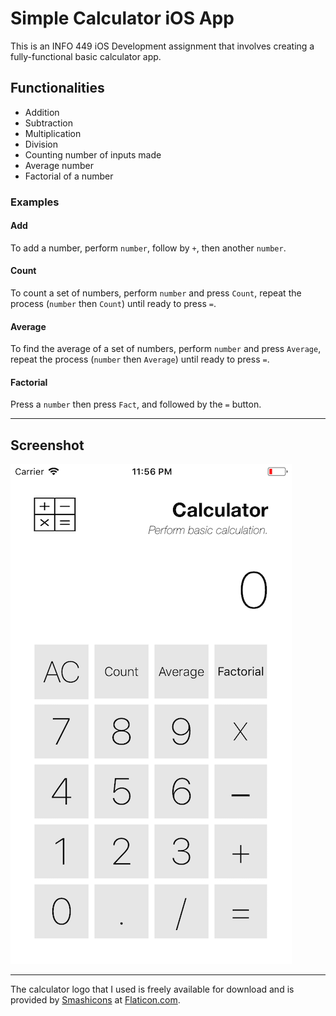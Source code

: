 # Simple Calculator iOS App

This is an INFO 449 iOS Development assignment that involves creating a fully-functional basic calculator app.

## Functionalities

- Addition
- Subtraction
- Multiplication
- Division
- Counting number of inputs made
- Average number
- Factorial of a number

### Examples

#### Add

To add a number, perform `number`, follow by `+`, then another `number`.

#### Count

To count a set of numbers, perform `number` and press `Count`, repeat the process (`number` then `Count`) until ready to press `=`.

#### Average

To find the average of a set of numbers, perform `number` and press `Average`, repeat the process (`number` then `Average`) until ready to press `=`.

#### Factorial

Press a `number` then press `Fact`, and followed by the `=` button.

---

## Screenshot

![Demo](screenshot.png)

---

The calculator logo that I used is freely available for download and is provided by [Smashicons](https://www.flaticon.com/free-icon/calculator_149168#term=calculator&page=1&position=2) at [Flaticon.com](Flaticon.com).